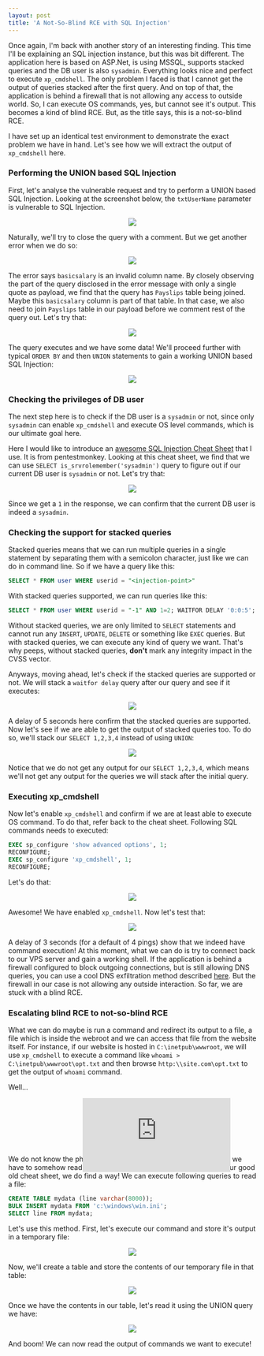 ```yaml
---
layout: post
title: 'A Not-So-Blind RCE with SQL Injection'
---
```


Once again, I'm back with another story of an interesting finding. This time I'll be explaining an SQL injection instance, but this was bit different. The application here is based on ASP.Net, is using MSSQL, supports stacked queries and the DB user is also `sysadmin`. Everything looks nice and perfect to execute `xp_cmdshell`. The only problem I faced is that I cannot get the output of queries stacked after the first query. And on top of that, the application is behind a firewall that is not allowing any access to outside world. So, I can execute OS commands, yes, but cannot see it's output. This becomes a kind of blind RCE. But, as the title says, this is a not-so-blind RCE.

I have set up an identical test environment to demonstrate the exact problem we have in hand. Let's see how we will extract the output of `xp_cmdshell` here.

### Performing the UNION based SQL Injection

First, let's analyse the vulnerable request and try to perform a UNION based SQL Injection. Looking at the screenshot below, the `txtUserName` parameter is vulnerable to SQL Injection.

<p align="center"><img src='/img/blog/2020/not-so-blind-sqli/1.png' /></p>

Naturally, we'll try to close the query with a comment. But we get another error when we do so:

<p align="center"><img src='/img/blog/2020/not-so-blind-sqli/2.png' /></p>

The error says `basicsalary` is an invalid column name. By closely observing the part of the query disclosed in the error message with only a single quote as payload, we find that the query has `Payslips` table being joined. Maybe this `basicsalary` column is part of that table. In that case, we also need to join `Payslips` table in our payload before we comment rest of the query out. Let's try that:

<p align="center"><img src='/img/blog/2020/not-so-blind-sqli/3.png' /></p>

The query executes and we have some data! We'll proceed further with typical `ORDER BY` and then `UNION` statements to gain a working UNION based SQL Injection:

<p align="center"><img src='/img/blog/2020/not-so-blind-sqli/4.png' /></p>

### Checking the privileges of DB user

The next step here is to check if the DB user is a `sysadmin` or not, since only `sysadmin` can enable `xp_cmdshell` and execute OS level commands, which is our ultimate goal here.

Here I would like to introduce an [awesome SQL Injection Cheat Sheet](http://pentestmonkey.net/cheat-sheet/sql-injection/mssql-sql-injection-cheat-sheet) that I use. It is from pentestmonkey. Looking at this cheat sheet, we find that we can use `SELECT is_srvrolemember('sysadmin')` query to figure out if our current DB user is `sysadmin` or not. Let's try that:

<p align="center"><img src='/img/blog/2020/not-so-blind-sqli/5.png' /></p>

Since we get a `1` in the response, we can confirm that the current DB user is indeed a `sysadmin`.

### Checking the support for stacked queries

Stacked queries means that we can run multiple queries in a single statement by separating them with a semicolon character, just like we can do in command line. So if we have a query like this:

```sql
SELECT * FROM user WHERE userid = "<injection-point>"
```

With stacked queries supported, we can run queries like this:

```sql
SELECT * FROM user WHERE userid = "-1" AND 1=2; WAITFOR DELAY '0:0:5'; -- "
```

Without stacked queries, we are only limited to `SELECT` statements and cannot run any `INSERT`, `UPDATE`, `DELETE` or something like `EXEC` queries. But with stacked queries, we can execute any kind of query we want. That's why peeps, without stacked queries, **don't** mark any integrity impact in the CVSS vector.

Anyways, moving ahead, let's check if the stacked queries are supported or not. We will stack a `waitfor delay` query after our query and see if it executes:

<p align="center"><img src='/img/blog/2020/not-so-blind-sqli/6.png' /></p>

A delay of 5 seconds here confirm that the stacked queries are supported. Now let's see if we are able to get the output of stacked queries too. To do so, we'll stack our `SELECT 1,2,3,4` instead of using `UNION`:

<p align="center"><img src='/img/blog/2020/not-so-blind-sqli/7.png' /></p>

Notice that we do not get any output for our `SELECT 1,2,3,4`, which means we'll not get any output for the queries we will stack after the initial query.

### Executing xp_cmdshell

Now let's enable `xp_cmdshell` and confirm if we are at least able to execute OS command. To do that, refer back to the cheat sheet. Following SQL commands needs to executed:

```sql
EXEC sp_configure 'show advanced options', 1;
RECONFIGURE;
EXEC sp_configure 'xp_cmdshell', 1;
RECONFIGURE;
```

Let's do that:

<p align="center"><img src='/img/blog/2020/not-so-blind-sqli/8.png' /></p>

Awesome! We have enabled `xp_cmdshell`. Now let's test that:

<p align="center"><img src='/img/blog/2020/not-so-blind-sqli/9.png' /></p>

A delay of 3 seconds (for a default of 4 pings) show that we indeed have command execution! At this moment, what we can do is try to connect back to our VPS server and gain a working shell. If the application is behind a firewall configured to block outgoing connections, but is still allowing DNS queries, you can use a cool DNS exfiltration method described [here](https://www.redsiege.com/blog/2018/11/sqli-data-exfiltration-via-dns/). But the firewall in our case is not allowing any outside interaction. So far, we are stuck with a blind RCE.

### Escalating blind RCE to not-so-blind RCE

What we can do maybe is run a command and redirect its output to a file, a file which is inside the webroot and we can access that file from the website itself. For instance, if our website is hosted in `C:\inetpub\wwwroot`, we will use `xp_cmdshell` to execute a command like `whoami > C:\inetpub\wwwroot\opt.txt` and then browse `http:\\site.com\opt.txt` to get the output of `whoami` command.

Well...

<div style="text-align:center;vertical-align:middle;width:60%;padding-bottom:20%;height:0;position:relative;"><iframe src="https://giphy.com/embed/26uf2JHNV0Tq3ugkE" style="position:absolute" frameBorder="0" class="giphy-embed" allowFullScreen></iframe></div>

We do not know the physical path of the website in this scenario. So we have to somehow read the file in some other way. Looking back at our good old cheat sheet, we do find a way! We can execute following queries to read a file:

```sql
CREATE TABLE mydata (line varchar(8000));
BULK INSERT mydata FROM 'c:\windows\win.ini';
SELECT line FROM mydata;
```

Let's use this method. First, let's execute our command and store it's output in a temporary file:

<p align="center"><img src='/img/blog/2020/not-so-blind-sqli/10.png' /></p>

Now, we'll create a table and store the contents of our temporary file in that table:

<p align="center"><img src='/img/blog/2020/not-so-blind-sqli/11.png' /></p>

Once we have the contents in our table, let's read it using the UNION query we have:

<p align="center"><img src='/img/blog/2020/not-so-blind-sqli/12.png' /></p>

And boom! We can now read the output of commands we want to execute!
